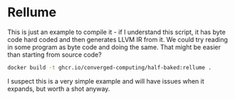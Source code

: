# Rellume

This is just an example to compile it - if I understand this script, it has byte
code hard coded and then generates LLVM IR from it. We could try reading in some
program as byte code and doing the same. That might be easier than starting from
source code?

```bash
docker build -t ghcr.io/converged-computing/half-baked:rellume .
```

I suspect this is a very simple example and will have issues when it expands, but worth
a shot anyway.
